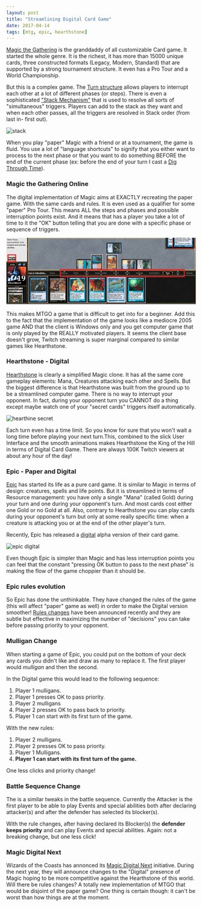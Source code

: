 ```yaml
---
layout: post
title: "Streamlining Digital Card Game"
date: 2017-04-14
tags: [mtg, epic, hearthstone]
---
```


[Magic the Gathering](http://magic.wizards.com/en) is the granddaddy of all customizable Card game. It started the whole genre. It is the richest, it has more than 15000 unique cards, three constructed formats (Legacy, Modern, Standard) that are supported by a strong tournament structure. It even has a Pro Tour and a World Championship. 

But this is a complex game. The [Turn structure](http://www.essentialmagic.com/rules/turnstructure.asp) allows players to interrupt each other at a lot of different phases (or steps). There is even a sophisticated ["Stack Mechanism"](http://www.essentialmagic.com/articles/thestack.asp) that is used to resolve all sorts of "simultaneous" triggers. Players can add to the stack as they want and when each other passes, all the triggers are resolved in Stack order (from last in- first out).

![stack](http://www.wizards.com/mtg/images/digital/magiconline/8_20_screen_5.png)

When you play "paper" Magic with a friend or at a tournament, the game is fluid. You use a lot of "language shortcuts" to signify that you either want to process to the next phase or that you want to do something BEFORE the end of the current phase (ex: before the end of your turn I cast a [Dig Through Time](http://gatherer.wizards.com/Handlers/Image.ashx?multiverseid=386518&type=card)).

### Magic the Gathering Online

The digital implementation of Magic aims at EXACTLY recreating the paper game. With the same cards and rules. It is even used as a qualifier for some "paper" Pro Tour. This means ALL the steps and phases and possible interruption points exist. And it means that has a player you take a lot of time to it the "OK" button telling that you are done with a specific phase or sequence of triggers.

![mtg phase](../img/mtg_phases.png)

This makes MTGO a game that is difficult to get into for a beginner. Add this to the fact that the implementation of the game looks like a mediocre 2005 game AND that the client is Windows only and you get computer game that is only played by the REALLY motivated players. It seems the client base doesn't grow, Twitch streaming is super marginal compared to similar games like Hearthstone.

### Hearthstone - Digital

[Hearthstone](http://us.battle.net/hearthstone/en/) is clearly a simplified Magic clone. It has all the same core gameplay elements: Mana, Creatures attacking each other and Spells. But the biggest difference is that Hearthstone was built from the ground up to be a streamlined computer game. There is no way to interrupt your opponent. In fact, during your opponent turn you CANNOT do a thing except maybe watch one of your "secret cards" triggers itself automatically. 

![hearthine secret](http://img04.sevengames.com/public/images/documents/documents/3519/modulecontent/612x0/en_hearthstone_shunter.jpg)

Each turn even has a time limit. So you know for sure that you won't wait a long time before playing your next turn.This, combined to the slick User Interface and the smooth animations makes Hearthstone the King of the Hill in terms of Digital Card Game. There are always 100K Twitch viewers at about any hour of the day!

### Epic - Paper and Digital

[Epic](http://www.epiccardgame.com/) has started its life as a pure card game. It is similar to Magic in  terms of design: creatures, spells and life points. But it is streamlined in terms of Resource management: you have only a single "Mana" (called Gold) during your turn and one during your opponent's turn. And most cards cost either one Gold or no Gold at all. Also, contrary to Hearthstone you can play cards during your opponent's turn but only at some really specific time: when a creature is attacking you or at the end of the other player's turn.

Recently, Epic has released a [digital](https://www.kickstarter.com/projects/1172937197/epic-digital-card-game) alpha version of their card game.

![epic digital](https://ksr-ugc.imgix.net/assets/015/286/101/8b9c85f6645112eb51d180d05d1f923a_original.png?w=680&fit=max&v=1485371829&auto=format&lossless=true&s=05953f8fc545c74e05e41e8cae8c51a5)

Even though Epic is simpler than Magic and has less interruption points you can feel that the constant "pressing OK button to pass to the next phase" is making the flow of the game choppier than it should be.

### Epic rules evolution

So Epic has done the unthinkable. They have changed the rules of the game (this will affect "paper" game as well) in order to make the Digital version smoother! [Rules changes](http://www.epiccardgame.com/rules-changes-april-2017/) have been announced recently and they are subtle but effective in maximizing the number of "decisions" you can take before passing priority to your opponent.

### Mulligan Change

When starting a game of Epic, you could put on the bottom of your deck any cards you didn't like and draw as many to replace it. The first player would *mulligan* and then the second.

In the Digital game this would lead to the following sequence:

1) Player 1 mulligans. 
2) Player 1 presses OK to pass priority.
3) Player 2 mulligans
4) Player 2 presses OK to pass back to priority.
5) Player 1 can start with its first turn of the game.

With the new rules:

1) Player 2 mulligans. 
2) Player 2 presses OK to pass priority.
3) Player 1 Mulligans.
4) **Player 1 can start with its first turn of the game.**

One less clicks and priority change!

### Battle Sequence Change

The is a similar tweaks in the battle sequence. Currently the Attacker is the first player to be able to play Events and special abilities both after declaring attacker(s) and after the defender has selected its blocker(s). 

With the rule changes, after having declared its Blocker(s) the **defender keeps priority** and can play Events and special abilities. Again: not a breaking change, but one less click!

### Magic Digital Next

Wizards of the Coasts has annonced its [Magic Digital Next](http://magic.wizards.com/en/articles/archive/magic-digital/magic-digital-next-2017-02-17) initiative. During the next year, they will announce changes to the "Digital" presence of Magic hoping to be more competitive against the Hearthstone of this world. Will there be rules changes? A totally new implementation of MTGO that would be disjoint of the paper game? One thing is certain though: it can't be worst than how things are at the moment.